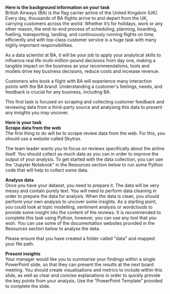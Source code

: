 **Here is the background information on your task**<br>
British Airways (BA) is the flag carrier airline of the United Kingdom (UK). Every day, thousands of BA flights arrive to and depart 
from the UK, carrying customers across the world. Whether it’s for holidays, work or any other reason, the end-to-end process of scheduling, 
planning, boarding, fuelling, transporting, landing, and continuously running flights on time, efficiently and with top-class customer 
service is a huge task with many highly important responsibilities.

As a data scientist at BA, it will be your job to apply your analytical skills to influence real life multi-million-pound decisions from 
day one, making a tangible impact on the business as your recommendations, tools and models drive key business decisions, reduce costs and increase revenue.

Customers who book a flight with BA will experience many interaction points with the BA brand. Understanding a customer's feelings, needs, and 
feedback is crucial for any business, including BA.

This first task is focused on scraping and collecting customer feedback and reviewing data from a third-party source and analysing this data 
to present any insights you may uncover.

**Here is your task**<br>
**Scrape data from the web**<br>
The first thing to do will be to scrape review data from the web. For this, you should use a website called Skytrax.

The team leader wants you to focus on reviews specifically about the airline itself. You should collect as much data as you can in order to 
improve the output of your analysis. To get started with the data collection, you can use the “Jupyter Notebook” in the Resources section 
below to run some Python code that will help to collect some data. 

**Analyse data**<br>
Once you have your dataset, you need to prepare it. The data will be very messy and contain purely text. You will need to perform data cleaning in 
order to prepare the data for analysis. When the data is clean, you should perform your own analysis to uncover some insights. As a starting point, 
you could look at topic modelling, sentiment analysis or wordclouds to provide some insight into the content of the reviews. It is recommended to 
complete this task using Python, however, you can use any tool that you wish. You can use some of the documentation websites provided in the 
Resources section below to analyse the data.

Please ensure that you have created a folder called "data" and mapped your file path.

**Present insights**<br>
Your manager would like you to summarise your findings within a single PowerPoint slide, so that they can present the results at the next board meeting. 
You should create visualisations and metrics to include within this slide, as well as clear and concise explanations in order to quickly provide the 
key points from your analysis. Use the “PowerPoint Template” provided to complete the slide.
